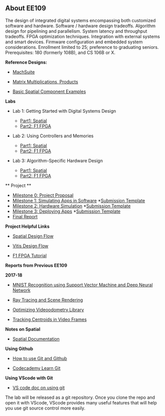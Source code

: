 ## About EE109

The design of integrated digital systems encompassing both customized software and hardware. Software / hardware design tradeoffs. Algorithm design for pipelining and parallelism. System latency and throughput tradeoffs. FPGA optimization techniques. Integration with external systems and smart devices. Firmware configuration and embedded system considerations. Enrollment limited to 25; preference to graduating seniors. Prerequisites: 180 (formerly 108B), and CS 106B or X.
<!--
**Tutorials for Using the Toolchain**
 * [Tutorial 0: Running Scala and VCS Simulation](test.md) 

* [Tutorial 1: Mounting a Remote File System](sshfs.md)

* [Tutorial 2: Using an IDE for Spatial development](ide.md) -->

**Reference Designs:**
* [MachSuite](https://github.com/stanford-ppl/spatial-apps/blob/regression_arria10/src/MachSuite.scala)

* [Matrix Multiplications, Products](https://github.com/stanford-ppl/spatial-apps/blob/regression_arria10/src/Products.scala)

* [Basic Spatial Component Examples](https://github.com/stanford-ppl/spatial-apps/blob/regression_arria10/src/UnitTests.scala)

**Labs**

* Lab 1: Getting Started with Digital Systems Design
    * [Part1: Spatial](lab1_part1_spatial.md)
    * [Part2: F1 FPGA](lab1_part2_f1_fpga.md)

* Lab 2: Using Controllers and Memories
    * [Part1: Spatial](lab2_part1_spatial.md)
    * [Part2: F1 FPGA](lab2_part2_f1_fpga.md)

* Lab 3: Algorithm-Specific Hardware Design
    * [Part1: Spatial](lab3_part1_spatial.md)
    * [Part2: F1 FPGA](lab3_part2_f1_fpga.md)

<!-- **Laboratory Links:**

-->
** Project **
* [Milestone 0: Project Proposal](project_proposal.md)
* [Milestone 1: Simulating Apps in Software](milestone1.md)
    *[Submission Template](milestone1_submission.md)
* [Milestone 2: Hardware Simulation](milestone2.md)
    *[Submission Template](milestone2_submission.md)
* [Milestone 3: Deploying Apps](milestone3.md)
    *[Submission Template](milestone3_submission.md)   
* [Final Report](final_report_template/FinalReport_STUDENT1_STUDENT2_Spr1718.md)

**Project Helpful Links**

* [Spatial Design Flow](spatial-design-flow.md)

* [Vitis Design Flow](vitis_setup.md)

* [F1 FPGA Tutorial](fpga-f1-tutorial.md)


**Reports from Previous EE109**

**2017-18**
* [MNIST Recognition using Support Vector Machine and Deep Neural Network](1718_reports/FinalReport_Akshay_Andrea_Spr1718/FinalReport_Akshay_Andrea_Spr1718.md)

* [Ray Tracing and Scene Rendering](1718_reports/FinalReport_Sam_James_Spring1718/SamJohnsonJamesOrdnerFinalReport.md)

* [Optimizing Videoodometry Library](1718_reports/FinalReport_Pranav_Cornor_Spring1718/FinalReport_cnormand_ppadode_Spr1718.md)

* [Tracking Centroids in Video Frames](1718_reports/FinalReport_EugenioMacossay_Spr1718/FinalReport_EugenioMacossay_Spr1718.md)

**Notes on Spatial**
<!-- * [Helpful Instructions when Working with Spatial](spatial-cheatsheet.md) -->

<!-- * [FAQs](common-issues.md) -->

* [Spatial Documentation](https://spatial-lang.org/)

**Using Github**
* [How to use Git and Github](https://www.udacity.com/course/how-to-use-git-and-github--ud775)

* [Codecademy Learn Git](https://www.codecademy.com/learn/learn-git)

**Using VScode with Git**
* [VS code doc on using git](https://code.visualstudio.com/docs/sourcecontrol/intro-to-git#_staging-and-committing-code-changes)

The lab will be released as a git repository. Once you clone the repo and open it with VScode, VScode provides many useful features that will help you use git source control more easily.

<!-- **Using vim**
* [CS107 Guide to vim](https://web.stanford.edu/class/cs107/guide/vim.html) 

**Contact**
 * [Slack Link](http://ee109-spr1819.slack.com/) 

* [Stanford Canvas](https://canvas.stanford.edu/) -->
